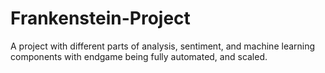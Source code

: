 # Frankenstein-Project
A project with different parts of analysis, sentiment, and machine learning components with endgame being fully automated, and scaled.
